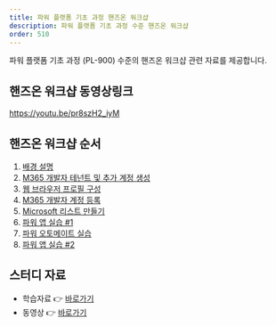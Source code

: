 ```yaml
---
title: 파워 플랫폼 기초 과정 핸즈온 워크샵
description: 파워 플랫폼 기초 과정 수준 핸즈온 워크샵
order: 510
---
```


파워 플랫폼 기초 과정 (PL-900) 수준의 핸즈온 워크샵 관련 자료를 제공합니다.


## 핸즈온 워크샵 동영상링크 ##

https://youtu.be/pr8szH2_iyM


## 핸즈온 워크샵 순서 ##

1. [배경 설명][handson background]
2. [M365 개발자 테넌트 및 추가 계정 생성][handson m365 create]
3. [웹 브라우저 프로필 구성][handson browser profile]
4. [M365 개발자 계정 등록][handson m365 rego]
5. [Microsoft 리스트 만들기][handson m365 list]
6. [파워 앱 실습 #1][handson pas 1]
7. [파워 오토메이트 실습][handson pau]
8. [파워 앱 실습 #2][handson pas 2]


## 스터디 자료 ##

* 학습자료 👉 [바로가기][fdk pl900 materials]
* 동영상 👉 [바로가기][fdk pl900 playlist]


[fdk discussion]: https://github.com/fusiondevkr/blog/discussions

[fdk pl900 materials]: https://aka.ms/fdk/pl900/materials
[fdk pl900 playlist]: https://www.youtube.com/playlist?list=PL5_dhZuHiVhJNUJA00WVwrVfKPgi35CqI

[handson background]: ./background
[handson m365 create]: ./m365-account-setup
[handson browser profile]: ./web-browser-setup
[handson m365 rego]: ./m365-account-registration
[handson m365 list]: ./m365-list
[handson pas 1]: ./power-apps-1
[handson pau]: ./power-automate
[handson pas 2]: ./power-apps-2

